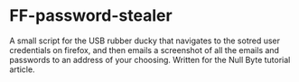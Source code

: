 # FF-password-stealer
A small script for the USB rubber ducky that navigates to the sotred user credentials on firefox, and then emails a screenshot of all the emails and passwords to an address of your choosing. Written for the Null Byte tutorial article. 
